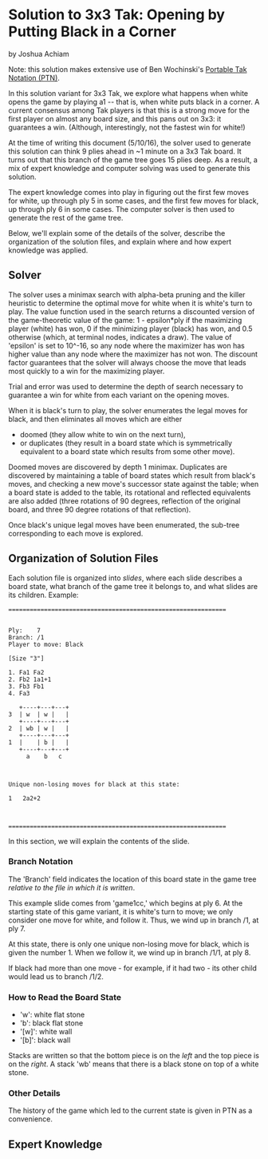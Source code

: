 # Solution to 3x3 Tak: Opening by Putting Black in a Corner
by Joshua Achiam

Note: this solution makes extensive use of Ben Wochinski's [Portable Tak Notation (PTN)](https://www.reddit.com/r/Tak/wiki/portable_tak_notation). 

In this solution variant for 3x3 Tak, we explore what happens when white opens the game by playing a1 -- that is, when white puts black in a corner. A current consensus among Tak players is that this is a strong move for the first player on almost any board size, and this pans out on 3x3: it guarantees a win. (Although, interestingly, not the fastest win for white!) 

At the time of writing this document (5/10/16), the solver used to generate this solution can think 9 plies ahead in ~1 minute on a 3x3 Tak board. It turns out that this branch of the game tree goes 15 plies deep. As a result, a mix of expert knowledge and computer solving was used to generate this solution. 

The expert knowledge comes into play in figuring out the first few moves for white, up through ply 5 in some cases, and the first few moves for black, up through ply 6 in some cases. The computer solver is then used to generate the rest of the game tree.

Below, we'll explain some of the details of the solver, describe the organization of the solution files, and explain where and how expert knowledge was applied.

## Solver

The solver uses a minimax search with alpha-beta pruning and the killer heuristic to determine the optimal move for white when it is white's turn to play. The value function used in the search returns a discounted version of the game-theoretic value of the game: 1 - epsilon*ply if the maximizing player (white) has won, 0 if the minimizing player (black) has won, and 0.5 otherwise (which, at terminal nodes, indicates a draw). The value of 'epsilon' is set to 10^-16, so any node where the maximizer has won has higher value than any node where the maximizer has not won. The discount factor guarantees that the solver will always choose the move that leads most quickly to a win for the maximizing player. 

Trial and error was used to determine the depth of search necessary to guarantee a win for white from each variant on the opening moves. 

When it is black's turn to play, the solver enumerates the legal moves for black, and then eliminates all moves which are either

* doomed (they allow white to win on the next turn),
* or duplicates (they result in a board state which is symmetrically equivalent to a board state which results from some other move). 

Doomed moves are discovered by depth 1 minimax. Duplicates are discovered by maintaining a table of board states which result from black's moves, and checking a new move's successor state against the table; when a board state is added to the table, its rotational and reflected equivalents are also added (three rotations of 90 degrees, reflection of the original board, and three 90 degree rotations of that reflection). 

Once black's unique legal moves have been enumerated, the sub-tree corresponding to each move is explored.


## Organization of Solution Files

Each solution file is organized into *slides*, where each slide describes a board state, what branch of the game tree it belongs to, and what slides are its children. Example:

```
=============================================================


Ply:	7
Branch:	/1
Player to move: Black

[Size "3"]

1. Fa1 Fa2 
2. Fb2 1a1+1 
3. Fb3 Fb1 
4. Fa3 

   +----+---+---+
3  | w  | w |   | 
   +----+---+---+
2  | wb | w |   | 
   +----+---+---+
1  |    | b |   | 
   +----+---+---+
     a    b   c  



Unique non-losing moves for black at this state: 

1	2a2+2



=============================================================
```

In this section, we will explain the contents of the slide.


### Branch Notation

The 'Branch' field indicates the location of this board state in the game tree *relative to the file in which it is written*. 

This example slide comes from 'game1cc,' which begins at ply 6. At the starting state of this game variant, it is white's turn to move; we only consider one move for white, and follow it. Thus, we wind up in branch /1, at ply 7.

At this state, there is only one unique non-losing move for black, which is given the number 1. When we follow it, we wind up in branch /1/1, at ply 8.

If black had more than one move - for example, if it had two - its other child would lead us to branch /1/2. 


### How to Read the Board State

* 'w': white flat stone
* 'b': black flat stone
* '[w]': white wall
* '[b]': black wall

Stacks are written so that the bottom piece is on the *left* and the top piece is on the *right*. A stack 'wb' means that there is a black stone on top of a white stone.


### Other Details

The history of the game which led to the current state is given in PTN as a convenience. 



## Expert Knowledge

